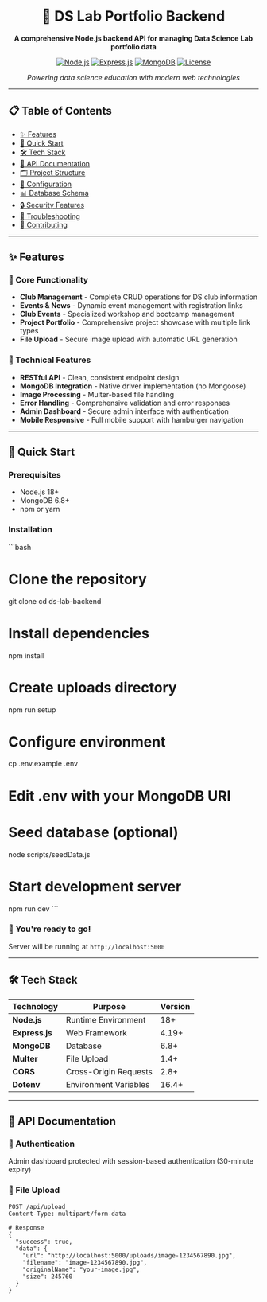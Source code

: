 <div align="center">

# 🧬 DS Lab Portfolio Backend

**A comprehensive Node.js backend API for managing Data Science Lab portfolio data**

[![Node.js](https://img.shields.io/badge/Node.js-18+-green.svg)](https://nodejs.org/)
[![Express.js](https://img.shields.io/badge/Express.js-4.19+-blue.svg)](https://expressjs.com/)
[![MongoDB](https://img.shields.io/badge/MongoDB-6.8+-green.svg)](https://mongodb.com/)
[![License](https://img.shields.io/badge/License-MIT-yellow.svg)](LICENSE)

*Powering data science education with modern web technologies*

</div>

---

## 📋 Table of Contents

- [✨ Features](#-features)
- [🚀 Quick Start](#-quick-start)
- [🛠️ Tech Stack](#️-tech-stack)
- [📡 API Documentation](#-api-documentation)
- [🗂️ Project Structure](#️-project-structure)
- [🔧 Configuration](#-configuration)
- [📊 Database Schema](#-database-schema)
- [🔒 Security Features](#-security-features)
- [🐛 Troubleshooting](#-troubleshooting)
- [🤝 Contributing](#-contributing)

---

## ✨ Features

### 🎯 Core Functionality
- **Club Management** - Complete CRUD operations for DS club information
- **Events & News** - Dynamic event management with registration links
- **Club Events** - Specialized workshop and bootcamp management
- **Project Portfolio** - Comprehensive project showcase with multiple link types
- **File Upload** - Secure image upload with automatic URL generation

### 🔧 Technical Features
- **RESTful API** - Clean, consistent endpoint design
- **MongoDB Integration** - Native driver implementation (no Mongoose)
- **Image Processing** - Multer-based file handling
- **Error Handling** - Comprehensive validation and error responses
- **Admin Dashboard** - Secure admin interface with authentication
- **Mobile Responsive** - Full mobile support with hamburger navigation

---

## 🚀 Quick Start

### Prerequisites
- Node.js 18+ 
- MongoDB 6.8+
- npm or yarn

### Installation

\`\`\`bash
# Clone the repository
git clone <repository-url>
cd ds-lab-backend

# Install dependencies
npm install

# Create uploads directory
npm run setup

# Configure environment
cp .env.example .env
# Edit .env with your MongoDB URI

# Seed database (optional)
node scripts/seedData.js

# Start development server
npm run dev
\`\`\`

### 🎉 You're ready to go!
Server will be running at `http://localhost:5000`

---

## 🛠️ Tech Stack

| Technology | Purpose | Version |
|------------|---------|---------|
| **Node.js** | Runtime Environment | 18+ |
| **Express.js** | Web Framework | 4.19+ |
| **MongoDB** | Database | 6.8+ |
| **Multer** | File Upload | 1.4+ |
| **CORS** | Cross-Origin Requests | 2.8+ |
| **Dotenv** | Environment Variables | 16.4+ |

---

## 📡 API Documentation

### 🔐 Authentication
Admin dashboard protected with session-based authentication (30-minute expiry)

### 📁 File Upload
```http
POST /api/upload
Content-Type: multipart/form-data

# Response
{
  "success": true,
  "data": {
    "url": "http://localhost:5000/uploads/image-1234567890.jpg",
    "filename": "image-1234567890.jpg",
    "originalName": "your-image.jpg",
    "size": 245760
  }
}

